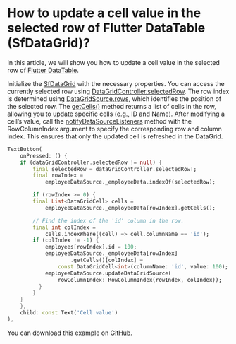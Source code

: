 # How to update a cell value in the selected row of Flutter DataTable (SfDataGrid)?

In this article, we will show you how to update a cell value in the selected row of [Flutter DataTable](https://www.syncfusion.com/flutter-widgets/flutter-datagrid).

Initialize the [SfDataGrid](https://pub.dev/documentation/syncfusion_flutter_datagrid/latest/datagrid/SfDataGrid-class.html) with the necessary properties. You can access the currently selected row using [DataGridController.selectedRow](https://pub.dev/documentation/syncfusion_flutter_datagrid/latest/datagrid/DataGridController/selectedRow.html). The row index is determined using [DataGridSource.rows](https://pub.dev/documentation/syncfusion_flutter_datagrid/latest/datagrid/DataGridSource/rows.html), which identifies the position of the selected row. The [getCells()](https://pub.dev/documentation/syncfusion_flutter_datagrid/latest/datagrid/DataGridRow/getCells.html) method returns a list of cells in the row, allowing you to update specific cells (e.g., ID and Name). After modifying a cell’s value, call the [notifyDataSourceListeners](https://pub.dev/documentation/syncfusion_flutter_datagrid/latest/datagrid/DataGridSourceChangeNotifier/notifyDataSourceListeners.html) method with the RowColumnIndex argument to specify the corresponding row and column index. This ensures that only the updated cell is refreshed in the DataGrid.

```dart
TextButton(
    onPressed: () {
    if (dataGridController.selectedRow != null) {
        final selectedRow = dataGridController.selectedRow!;
        final rowIndex =
            employeeDataSource._employeeData.indexOf(selectedRow);

        if (rowIndex >= 0) {
        final List<DataGridCell> cells =
            employeeDataSource._employeeData[rowIndex].getCells();

        // Find the index of the 'id' column in the row.
        final int colIndex =
            cells.indexWhere((cell) => cell.columnName == 'id');
        if (colIndex != -1) {
            employees[rowIndex].id = 100;
            employeeDataSource._employeeData[rowIndex]
                    .getCells()[colIndex] =
                const DataGridCell<int>(columnName: 'id', value: 100);
            employeeDataSource.updateDataGridSource(
                rowColumnIndex: RowColumnIndex(rowIndex, colIndex));
          }
        }
    }
    },
    child: const Text('Cell value')
),
```

You can download this example on [GitHub](https://github.com/SyncfusionExamples/How-to-update-a-cell-value-in-the-selected-row-of-Flutter-DataTable).